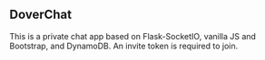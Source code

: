 ## DoverChat

This is a private chat app based on Flask-SocketIO, vanilla JS and Bootstrap, and DynamoDB. An invite token is required to join.
